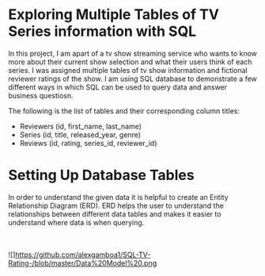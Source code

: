 # Exploring Multiple Tables of TV Series information with SQL 

In this project, I am apart of a tv show streaming service who wants to know more about their current show selection and what their users think of each series. I was assigned multiple tables of tv show information and fictional reviewer ratings of the show. I am using SQL database to demonstrate a few different ways in which SQL can be used to query data and answer business questiosn. 

The following is the list of tables and their corresponding column titles: 

- Reviewers (id, first_name, last_name) 
- Series (id, title, released_year, genre) 
- Reviews (id, rating, series_id, reviewer_id)

# Setting Up Database Tables 
In order to understand the given data it is helpful to create an Entity Relationship Diagram (ERD). ERD helps the user to understand the relationships between different data tables and makes it easier to understand where data is when querying. 

\
\
![]https://github.com/alexgamboa1/SQL-TV-Rating-/blob/master/Data%20Model%20.png


